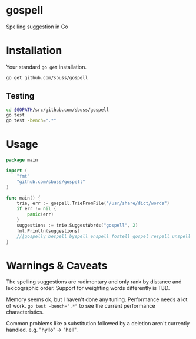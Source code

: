 gospell
=======

Spelling suggestion in Go

Installation
============
Your standard `go get` installation.

```sh
go get github.com/sbuss/gospell
```

Testing
-------
```sh
cd $GOPATH/src/github.com/sbuss/gospell
go test
go test -bench=".*"
```

Usage
=====

```go
package main

import (
	"fmt"
	"github.com/sbuss/gospell"
)

func main() {
	trie, err := gospell.TrieFromFile("/usr/share/dict/words")
	if err != nil {
		panic(err)
	}
	suggestions := trie.SuggestWords("gospell", 2)
	fmt.Println(suggestions)
	//[gospelly bespell byspell enspell fostell gospel respell unspell spell]
}
```

Warnings & Caveats
==================
The spelling suggestions are rudimentary and only rank by distance and
lexicographic order. Support for weighting words differently is TBD.

Memory seems ok, but I haven't done any tuning. Performance needs a lot of
work. `go test -bench=".*"` to see the current performance characteristics.

Common problems like a substitution followed by a deletion aren't currently
handled. e.g. "hyllo" -> "hell".
